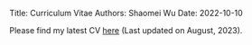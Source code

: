 Title: Curriculum Vitae
Authors: Shaomei Wu
Date: 2022-10-10

Please find my latest CV [here]({static}/pdfs/Shaomei_Wu_CV_Aug_2023.pdf) (Last updated on August, 2023).

